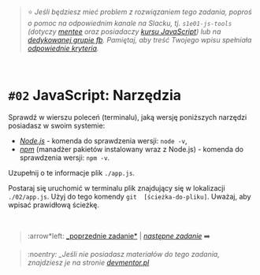> :star: _Jeśli będziesz mieć problem z rozwiązaniem tego zadania, poproś o pomoc na odpowiednim kanale na Slacku, tj. `s1e01-js-tools` (dotyczy [mentee](https://devmentor.pl/mentoring-javascript/) oraz posiadaczy [kursu JavaScript](https://devmentor.pl/p/javascript-for-beginners/)) lub na [dedykowanej grupie fb](https://www.facebook.com/groups/155234921740033). Pamiętaj, aby treść Twojego wpisu spełniała [odpowiednie kryteria](https://devmentor.pl/jak-prosic-o-pomoc/)._

&nbsp;

# `#02` JavaScript: Narzędzia

Sprawdź w wierszu poleceń (terminalu), jaką wersję poniższych narzędzi posiadasz w swoim systemie:

- _[Node.js](https://nodejs.org/en/)_ - komenda do sprawdzenia wersji: `node -v`,
- _[npm](https://www.npmjs.com/)_ (manadżer pakietów instalowany wraz z Node.js) - komenda do sprawdzenia wersji: `npm -v`.

Uzupełnij o te informacje plik `./app.js`.

Postaraj się uruchomić w terminalu plik znajdujący się w lokalizacji `./02/app.js`. Użyj do tego komendy `git  [ścieżka-do-pliku]`. Uważaj, aby wpisać prawidłową ścieżkę.

&nbsp;

> :arrow*left: [\_poprzednie zadanie*](./../01) | [_następne zadanie_](./../03) :arrow_right:

> :no*entry: \_Jeśli nie posiadasz materiałów do tego zadania, znajdziesz je na stronie [devmentor.pl](https://devmentor.pl/p/js-tools/)*
